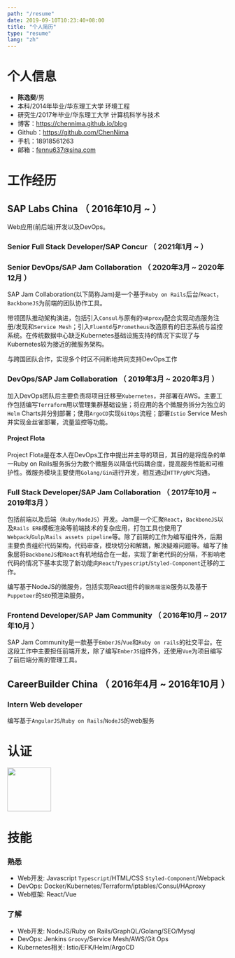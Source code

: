 ```yaml
---
path: "/resume"
date: 2019-09-10T10:23:40+08:00
title: "个人简历"
type: "resume"
lang: "zh"
---
```


# 个人信息
 - **陈逸斐**/男
 - 本科/2014年毕业/华东理工大学 环境工程
 -  研究生/2017年毕业/华东理工大学 计算机科学与技术
 - 博客：https://chennima.github.io/blog
 - Github：https://github.com/ChenNima
 -  手机：18918561263
 -  邮箱：fennu637@sina.com

# 工作经历

## SAP Labs China （ 2016年10月 ~  ）
Web应用(前后端)开发以及DevOps。
### Senior Full Stack Developer/SAP Concur （ 2021年1月 ~  ）

### Senior DevOps/SAP Jam Collaboration （ 2020年3月 ~ 2020年12月 ）
SAP Jam Collaboration(以下简称Jam)是一个基于`Ruby on Rails`后台/`React`，`BackboneJS`为前端的团队协作工具。


带领团队推动架构演进，包括引入`Consul`与原有的`HAproxy`配合实现动态服务注册/发现和`Service Mesh`；引入`Fluentd`与`Prometheus`改造原有的日志系统与监控系统。在传统数据中心缺乏Kubernetes基础设施支持的情况下实现了与Kubernetes较为接近的微服务架构。

与跨国团队合作，实现多个时区不间断地共同支持DevOps工作
### DevOps/SAP Jam Collaboration （ 2019年3月 ~ 2020年3月 ）
加入DevOps团队后主要负责将项目迁移至`Kubernetes`，并部署在AWS。主要工作包括编写`Terraform`用以管理集群基础设施；将应用的各个微服务拆分为独立的`Helm` Charts并分别部署；使用`ArgoCD`实现`GitOps`流程；部署`Istio` Service Mesh并实现金丝雀部署，流量监控等功能。
#### Project Flota
Project Flota是在本人在DevOps工作中提出并主导的项目，其目的是将庞杂的单一Ruby on Rails服务拆分为数个微服务以降低代码耦合度，提高服务性能和可维护性。微服务模块主要使用`Golang/Gin`进行开发，相互通过`HTTP/gRPC`沟通。

### Full Stack Developer/SAP Jam Collaboration （ 2017年10月 ~ 2019年3月 ）
包括前端以及后端（`Ruby/NodeJS`）开发。Jam是一个汇聚`React`，`BackboneJS`以及`Rails ERB`模板渲染等前端技术的复杂应用，打包工具也使用了`Webpack`/`Gulp`/`Rails assets pipeline`等。除了前期的工作为编写组件外，后期主要负责组织代码架构，代码审查，模块切分和解耦，解决疑难问题等。编写了抽象层将`BackboneJS`和`React`有机地结合在一起，实现了新老代码的分隔，不影响老代码的情况下基本实现了新功能向`React`/`Typescript`/`Styled-Component`迁移的工作。

编写基于NodeJS的微服务，包括实现React组件的`服务端渲染`服务以及基于`Puppeteer`的`SEO`预渲染服务。

### Frontend Developer/SAP Jam Community （ 2016年10月 ~  2017年10月 ）
SAP Jam Community是一款基于`EmberJS`/`Vue`和`Ruby on rails`的社交平台。在这段工作中主要担任前端开发，除了编写`EmberJS`组件外，还使用`Vue`为项目编写了前后端分离的管理工具。

## CareerBuilder China （ 2016年4月 ~  2016年10月 ）

### Intern Web developer

编写基于`AngularJS`/`Ruby on Rails`/`NodeJS`的web服务

# 认证
<p class="d-flex justify-content-between">
  <span style="width: 100px"><image style="width: 100px" src="./aws-certified-solutions-architect-associate.png" /></span>
</p>

# 技能

### 熟悉
- Web开发: Javascript `Typescript`/HTML/CSS `Styled-Component`/Webpack
- DevOps: Docker/Kubernetes/Terraform/iptables/Consul/HAproxy
- Web框架: React/Vue

### 了解
- Web开发: NodeJS/Ruby on Rails/GraphQL/Golang/SEO/Mysql
- DevOps: Jenkins `Groovy`/Service Mesh/AWS/Git Ops
- Kubernetes相关: Istio/EFK/Helm/ArgoCD